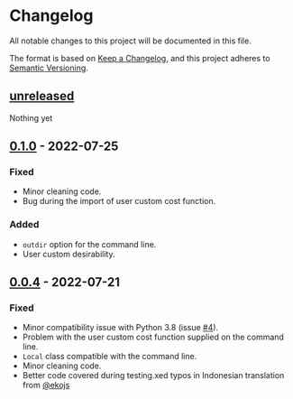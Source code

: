 # Changelog

All notable changes to this project will be documented in this file.

The format is based on [Keep a Changelog](https://keepachangelog.com/en/1.0.0/),
and this project adheres to [Semantic Versioning](https://semver.org/spec/v2.0.0.html).

## [unreleased]

Nothing yet

## [0.1.0] - 2022-07-25

### Fixed

- Minor cleaning code.
- Bug during the import of user custom cost function.

### Added

- `outdir` option for the command line.
- User custom desirability.

## [0.0.4] - 2022-07-21

### Fixed

- Minor compatibility issue with Python 3.8 (issue [#4](https://github.com/ale94mleon/MolDrug/issues/4)).
- Problem with the user custom cost function supplied on the command line.
- `Local` class compatible with the command line.
- Minor cleaning code.
- Better code covered during testing.xed typos in Indonesian translation from [@ekojs](https://github.com/ekojs)

[unreleased]: https://github.com/ale94mleon/MolDrug/compare/0.0.1...HEAD
[0.1.0]: https://github.com/ale94mleon/MolDrug/compare/0.0.4...0.0.1
[0.0.4]: https://github.com/ale94mleon/MolDrug/compare/0.0.3...0.0.4
